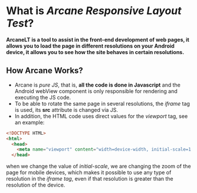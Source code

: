 # What is _Arcane Responsive Layout Test_?  
**ArcaneLT is a tool to assist in the front-end development of web pages, it allows you to load the page in different resolutions on your Android device, it allows you to see how the site behaves in certain resolutions.**  
## How Arcane Works?
* Arcane is _pure JS_, that is, **all the code is done in Javascript** and the Android webView component is only responsible for rendering and executing the JS code.  
* To be able to rotate the same page in several resolutions, the _iframe_ tag is used, its **src** attribute is changed via JS.
* In addition, the HTML code uses direct values ​​for the _viewport_ tag, see an example:
~~~html
<!DOCTYPE HTML>
<html>
  <head>
    <meta name="viewport" content="width=device-width, initial-scale=1.0">
  </head>
~~~
when we change the value of _initial-scale_, we are changing the zoom of the page for mobile devices, which makes it possible to use any type of resolution in the _iframe tag_, even if that resolution is greater than the resolution of the device.
